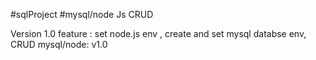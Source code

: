 #sqlProject
#mysql/node Js CRUD

Version 1.0 feature : set node.js env , create and set mysql databse env, CRUD
mysql/node: v1.0
